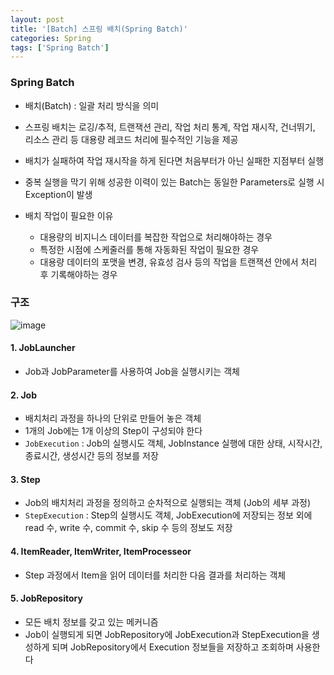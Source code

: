 ```yaml
---
layout: post
title: '[Batch] 스프링 배치(Spring Batch)'
categories: Spring
tags: ['Spring Batch']
---
```

### Spring Batch
- 배치(Batch) : 일괄 처리 방식을 의미
- 스프링 배치는 로깅/추적, 트랜잭션 관리, 작업 처리 통계, 작업 재시작, 건너뛰기, 리소스 관리 등 대용량 레코드 처리에 필수적인 기능을 제공
- 배치가 실패하여 작업 재시작을 하게 된다면 처음부터가 아닌 실패한 지점부터 실행
- 중복 실행을 막기 위해 성공한 이력이 있는 Batch는 동일한 Parameters로 실행 시 Exception이 발생

- 배치 작업이 필요한 이유
  - 대용량의 비지니스 데이터를 복잡한 작업으로 처리해야하는 경우
  - 특정한 시점에 스케줄러를 통해 자동화된 작업이 필요한 경우
  - 대용량 데이터의 포맷을 변경, 유효성 검사 등의 작업을 트랜잭션 안에서 처리 후 기록해야하는 경우


### 구조
![image](https://user-images.githubusercontent.com/109575750/216747019-b91c12ea-cb96-4f0c-99bf-55b1a6fb612e.png)

#### 1. JobLauncher
- Job과 JobParameter를 사용하여 Job을 실행시키는 객체

#### 2. Job 
- 배치처리 과정을 하나의 단위로 만들어 놓은 객체
- 1개의 Job에는 1개 이상의 Step이 구성되야 한다
- `JobExecution` : Job의 실행시도 객체, JobInstance 실행에 대한 상태, 시작시간, 종료시간, 생성시간 등의 정보를 저장

#### 3. Step
- Job의 배치처리 과정을 정의하고 순차적으로 실행되는 객체 (Job의 세부 과정)
- `StepExecution` : Step의 실행시도 객체, JobExecution에 저장되는 정보 외에 read 수, write 수, commit 수, skip 수 등의 정보도 저장 

#### 4. ItemReader, ItemWriter, ItemProcesseor
- Step 과정에서 Item을 읽어 데이터를 처리한 다음 결과를 처리하는 객체

#### 5. JobRepository
- 모든 배치 정보를 갖고 있는 메커니즘
- Job이 실행되게 되면 JobRepository에 JobExecution과 StepExecution을 생성하게 되며 JobRepository에서 Execution 정보들을 저장하고 조회하며 사용한다
